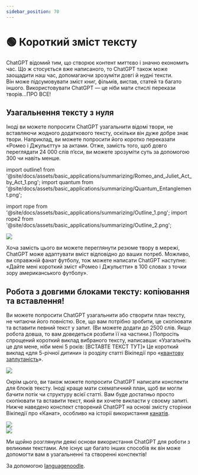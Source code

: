 ```yaml
---
sidebar_position: 70
---
```


# 🟢 Короткий зміст тексту

ChatGPT відомий тим, що створює контент миттєво і значно економить час. Що ж стосується вже написаного, то ChatGPT також може заощадити наш час, допомагаючи зрозуміти довгі й нудні тексти.  
Він може підсумовувати зміст книг, фільмів, вистав, статей та багато іншого. Використовувати ChatGPT — це ніби мати стислі перекази творів…ПРО ВСЕ!

## Узагальнення тексту з нуля

Іноді ви можете попросити ChatGPT узагальнити відомі твори, не вставляючи жодного додаткового тексту, оскільки він дуже добре знає твори. Наприклад, ви можете попросити його коротко переказати «Ромео і Джульєтту» за актами. Отже, замість того, щоб довго переглядати 24 000 слів п’єси, ви можете зрозуміти суть за допомогою 300 чи навіть менше.


import outline1 from '@site/docs/assets/basic_applications/summarizing/Romeo_and_Juliet_Act_by_Act_1.png';
import quantum from '@site/docs/assets/basic_applications/summarizing/Quantum_Entanglement.png';

import rope from '@site/docs/assets/basic_applications/summarizing/Outline_1.png';
import rope2 from '@site/docs/assets/basic_applications/summarizing/Outline_2.png';

<div style={{textAlign: 'left'}}>
  <img src={outline1} style={{width: "750px"}} />
</div>

Хоча замість цього ви можете переглянути резюме твору в мережі, ChatGPT може адаптувати вміст відповідно до ваших потреб. Можливо, ви справжній фанат футболу, тож можете написати ChatGPT наступне: «Дайте мені короткий зміст «Ромео і Джульєтти» в 100 словах з точки зору американського футболу».

## Робота з довгими блоками тексту: копіювання та вставлення!

Ви можете попросити ChatGPT узагальнити або створити план тексту, не читаючи його повністю. Все, що вам потрібно зробити, це скопіювати та вставити певний текст у запит. (Ви можете додати до 2500 слів. Якщо робота довша, то вам доведеться розбити її на частини.) Попросіть спрощений короткий виклад вибраного тексту, написавши: «Узагальніть це для мене, ніби мені 5 років: [ВСТАВТЕ ТЕКСТ ТУТ]» Це короткий виклад «для 5-річної дитини» із розділу статті Вікіпедії про «[квантову заплутаність](https://en.wikipedia.org/wiki/Quantum_entanglement#:~:text=vte-,Quantum%20entanglement,-is%20the%20phenomenon)». 

<div style={{textAlign: 'left'}}>
  <img src={quantum} style={{width: "750px"}} />
</div>

Окрім цього, ви також можете попросити ChatGPT написати конспекти для блоків тексту. Іноді краще мати схематичний план, щоб ви могли бачити потік чи структуру всієї статті. Вам буде достатньо просто скопіювати та вставити текст, який ви хочете викласти у своєму запиті.   
Нижче наведено конспект створений ChatGPT на основі змісту сторінки Вікіпедії про «Канат», особливо на історії використання [канатів](https://en.wikipedia.org/wiki/Rope#:~:text=to%20pull%20ropes.-,History,-Ancient%20Egyptians%20were).

<div style={{textAlign: 'left'}}>
  <img src={rope} style={{width: "750px"}} />
</div>

<div style={{textAlign: 'left'}}>
  <img src={rope2} style={{width: "750px"}} />
</div>

Ми щойно розглянули деякі основи використання ChatGPT для роботи з великими текстами. Але існує ще багато інших способів як він може допомогти вам в узагальненні та створенні конспектів!

За допомогою [languagenoodle](https://twitter.com/languagenoodle).
